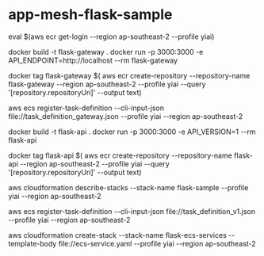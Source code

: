 # app-mesh-flask-sample

eval \$(aws ecr get-login --region ap-southeast-2 --profile yiai)

docker build -t flask-gateway .
docker run -p 3000:3000 -e API_ENDPOINT=http://localhost --rm flask-gateway

docker tag flask-gateway \$( aws ecr create-repository --repository-name flask-gateway --region ap-southeast-2 --profile yiai --query '[repository.repositoryUri]' --output text)

aws ecs register-task-definition --cli-input-json file://task_definition_gateway.json --profile yiai --region ap-southeast-2

docker build -t flask-api .
docker run -p 3000:3000 -e API_VERSION=1 --rm flask-api

docker tag flask-api \$( aws ecr create-repository --repository-name flask-api --region ap-southeast-2 --profile yiai --query '[repository.repositoryUri]' --output text)

aws cloudformation describe-stacks --stack-name flask-sample --profile yiai --region ap-southeast-2

aws ecs register-task-definition --cli-input-json file://task_definition_v1.json --profile yiai --region ap-southeast-2

aws cloudformation create-stack --stack-name flask-ecs-services --template-body file://ecs-service.yaml --profile yiai --region ap-southeast-2
